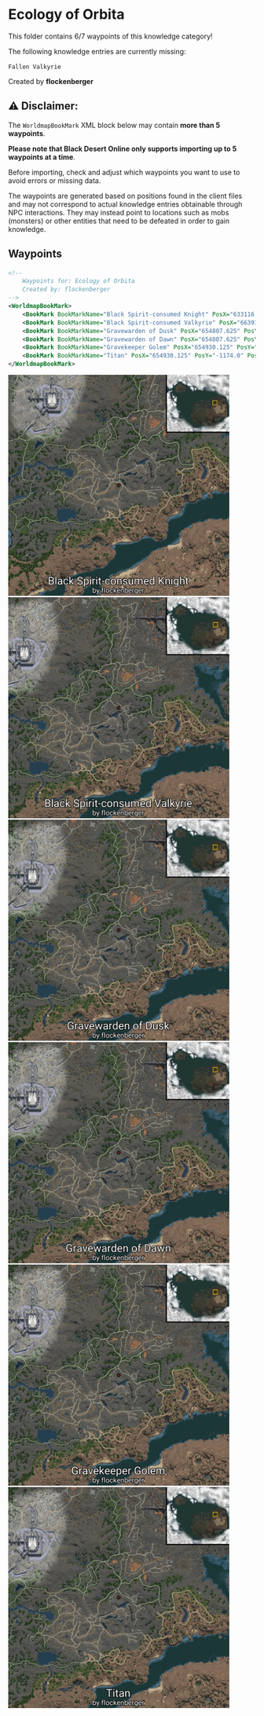 # Ecology of Orbita

This folder contains 6/7 waypoints of this knowledge category!

The following knowledge entries are currently missing: 

```
Fallen Valkyrie
```


Created by **flockenberger**

## ⚠️ Disclaimer:
The `WorldmapBookMark` XML block below may contain **more than 5 waypoints**.

**Please note that Black Desert Online only supports importing up to 5 waypoints at a time**.

Before importing, check and adjust which waypoints you want to use to avoid errors or missing data.

The waypoints are generated based on positions found in the client files and may not correspond to actual knowledge entries obtainable through NPC interactions.
They may instead point to locations such as mobs (monsters) or other entities that need to be defeated in order to gain knowledge.

## Waypoints
```xml
<!--
    Waypoints for: Ecology of Orbita
    Created by: flockenberger
-->
<WorldmapBookMark>
    <BookMark BookMarkName="Black Spirit-consumed Knight" PosX="633116.0" PosY="-2461.60009765625" PosZ="483813.0" />
    <BookMark BookMarkName="Black Spirit-consumed Valkyrie" PosX="663912.0" PosY="395.79998779296875" PosZ="517841.0" />
    <BookMark BookMarkName="Gravewarden of Dusk" PosX="654807.625" PosY="-1174.0" PosZ="518512.90625" />
    <BookMark BookMarkName="Gravewarden of Dawn" PosX="654807.625" PosY="-1174.0" PosZ="518512.90625" />
    <BookMark BookMarkName="Gravekeeper Golem" PosX="654930.125" PosY="-1174.0" PosZ="518583.59375" />
    <BookMark BookMarkName="Titan" PosX="654930.125" PosY="-1174.0" PosZ="518583.59375" />
</WorldmapBookMark>
```

<img src="./Ecology of Orbita_Black Spirit-consumed Knight_Preview.webp" width="450"/> <img src="./Ecology of Orbita_Black Spirit-consumed Valkyrie_Preview.webp" width="450"/> <img src="./Ecology of Orbita_Gravewarden of Dusk_Preview.webp" width="450"/> <img src="./Ecology of Orbita_Gravewarden of Dawn_Preview.webp" width="450"/> <img src="./Ecology of Orbita_Gravekeeper Golem_Preview.webp" width="450"/> <img src="./Ecology of Orbita_Titan_Preview.webp" width="450"/> 